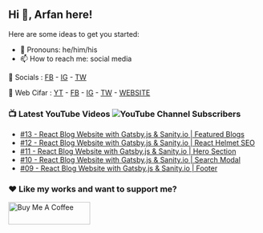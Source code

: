 ## Hi 👋, Arfan here!

Here are some ideas to get you started:

- 🌱 Pronouns: he/him/his
- 📫 How to reach me: social media

🤙 Socials : [FB][fb] - [IG][ig] - [TW][tw]

🏦 Web Cifar : [YT][wyt] - [FB][wcfb] - [IG][wcig] - [TW][wctw] - [WEBSITE][wcwebsite]

### 📺 Latest YouTube Videos ![YouTube Channel Subscribers](https://img.shields.io/youtube/channel/subscribers/UCdxaLo9ALJgXgOUDURRPGiQ?style=social)

<!-- YOUTUBE:START -->
- [#13 - React Blog Website with Gatsby.js &amp; Sanity.io | Featured Blogs](https://www.youtube.com/watch?v=yH515aJ_N_0)
- [#12 - React Blog Website with Gatsby.js &amp; Sanity.io | React Helmet SEO](https://www.youtube.com/watch?v=c-kEFP2kjHo)
- [#11 - React Blog Website with Gatsby.js &amp; Sanity.io | Hero Section](https://www.youtube.com/watch?v=ubrO_Vxxezk)
- [#10 - React Blog Website with Gatsby.js &amp; Sanity.io | Search Modal](https://www.youtube.com/watch?v=k_q7rWeO8nk)
- [#09 - React Blog Website with Gatsby.js &amp; Sanity.io | Footer](https://www.youtube.com/watch?v=u0f0ZFL7wOQ)
<!-- YOUTUBE:END -->

### ♥ Like my works and want to support me?
<a href="https://www.buymeacoffee.com/shaifarfan08" target="_blank"><img src="https://cdn.buymeacoffee.com/buttons/v2/default-blue.png" alt="Buy Me A Coffee" style="height: 45px !important;width: 162.75px !important;" ></a>


[fb]: http://facebook.com/fb.shaifarfan08
[ig]: http://instagram.com/shaifarfan08
[tw]: http://twitter.com/shaifarfan08
[wcfb]: http://facebook.com/webcifar
[wcig]: http://instagram.com/web_cifar
[wctw]: http://twitter.com/webcifar
[wcwebsite]: http://webcifar.com
[wyt]: https://www.youtube.com/channel/UCdxaLo9ALJgXgOUDURRPGiQ
